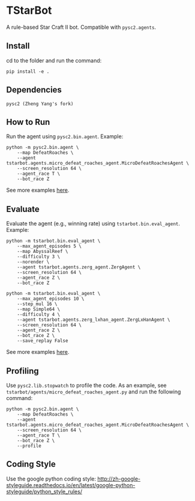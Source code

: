 # TStarBot

A rule-based Star Craft II bot. Compatible with `pysc2.agents`.

## Install
cd to the folder and run the command:
```
pip install -e .
```

## Dependencies
```
pysc2 (Zheng Yang's fork)
```

## How to Run
Run the agent using `pysc2.bin.agent`. Example:

```
python -m pysc2.bin.agent \
    --map DefeatRoaches \
    --agent tstarbot.agents.micro_defeat_roaches_agent.MicroDefeatRoachesAgent \
    --screen_resolution 64 \
    --agent_race T \
    --bot_race Z
```
See more examples [here](docs/examples_howtorun.md).

## Evaluate
Evaluate the agent (e.g., winning rate) using `tstarbot.bin.eval_agent`. Example:
```
python -m tstarbot.bin.eval_agent \
    --max_agent_episodes 5 \
    --map AbyssalReef \
    --difficulty 3 \
    --norender \
    --agent tstarbot.agents.zerg_agent.ZergAgent \
    --screen_resolution 64 \
    --agent_race Z \
    --bot_race Z
```
```
python -m tstarbot.bin.eval_agent \
    --max_agent_episodes 10 \
    --step_mul 16 \
    --map Simple64 \
    --difficulty 4 \
    --agent tstarbot.agents.zerg_lxhan_agent.ZergLxHanAgent \
    --screen_resolution 64 \
    --agent_race Z \
    --bot_race Z \
    --save_replay False
```
See more examples [here](docs/examples_evaluate.md).

## Profiling
Use `pysc2.lib.stopwatch` to profile the code. 
As an example, see `tstarbot/agents/micro_defeat_roaches_agent.py` and run the following command:
```
python -m pysc2.bin.agent \
    --map DefeatRoaches \
    --agent tstarbot.agents.micro_defeat_roaches_agent.MicroDefeatRoachesAgent \
    --screen_resolution 64 \
    --agent_race T \
    --bot_race Z \
    --profile
```

## Coding Style
Use the google python coding style:
http://zh-google-styleguide.readthedocs.io/en/latest/google-python-styleguide/python_style_rules/
